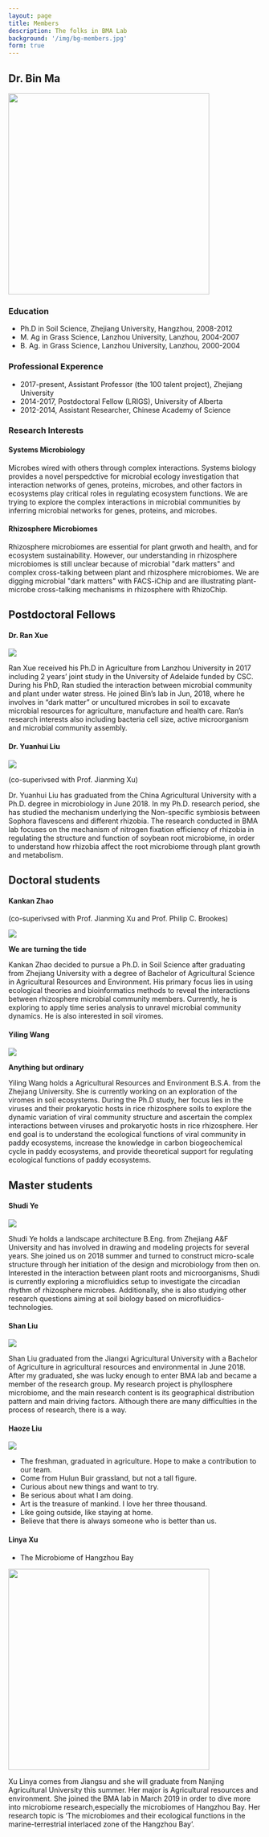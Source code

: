 ```yaml
---
layout: page
title: Members
description: The folks in BMA Lab 
background: '/img/bg-members.jpg'
form: true
---
```


## Dr. Bin Ma

<img src="img/members/binma.jpg" height="400" width="400">

### Education

- Ph.D in Soil Science, Zhejiang University, Hangzhou, 2008-2012
- M. Ag in Grass Science, Lanzhou University, Lanzhou, 2004-2007
- B. Ag. in Grass Science, Lanzhou University, Lanzhou, 2000-2004

### Professional Experence

- 2017-present, Assistant Professor (the 100 talent project), Zhejiang University
- 2014-2017, Postdoctoral Fellow (LRIGS), University of Alberta
- 2012-2014, Assistant Researcher, Chinese Academy of Science

### Research Interests

#### Systems Microbiology

Microbes wired with others through complex interactions. Systems biology provides a novel perspedctive for microbial ecology investigation that interaction networks of genes, proteins, microbes, and other factors in ecosystems play critical roles in regulating ecosystem functions. We are trying to explore the complex interactions in microbial communities by inferring microbial networks for genes, proteins, and microbes.

#### Rhizosphere Microbiomes

Rhizosphere microbiomes are essential for plant grwoth and health, and for ecosystem sustainability. However, our understanding in rhizosphere microbiomes is still unclear because of microbial "dark matters" and complex cross-talking between plant and rhizosphere microbiomes. We are digging microbial "dark matters" with FACS-iChip and are illustrating plant-microbe cross-talking mechanisms in rhizosphere with RhizoChip.


## Postdoctoral Fellows

#### Dr. Ran Xue

![](img/members/xueran.jpg)

Ran Xue received his Ph.D in Agriculture from Lanzhou University in 2017 including 2 years’ joint study in the University of Adelaide funded by CSC. During his PhD, Ran studied the interaction between microbial community and plant under water stress. He joined Bin’s lab in Jun, 2018, where he involves in “dark matter” or uncultured microbes in soil to excavate microbial resources for agriculture, manufacture and health care. Ran’s research interests also including bacteria cell size, active microorganism and microbial community assembly.

#### Dr. Yuanhui Liu
![](img/members/liu2.jpg)

(co-superivsed with Prof. Jianming Xu)

Dr. Yuanhui Liu has graduated from the China Agricultural University with a Ph.D. degree in microbiology in June 2018. In my Ph.D. research period, she has studied the mechanism underlying the Non-specific symbiosis between Sophora flavescens and different rhizobia. The research conducted in BMA lab focuses on the mechanism of nitrogen fixation efficiency of rhizobia in regulating the structure and function of soybean root microbiome, in order to understand how rhizobia affect the root microbiome through plant growth and metabolism.

## Doctoral students

#### Kankan Zhao
(co-superivsed with Prof. Jianming Xu and Prof. Philip C. Brookes)

![](img/members/zhaokankan.png)

**We are turning the tide**

Kankan Zhao decided to pursue a Ph.D. in Soil Science after graduating from Zhejiang University with a degree of Bachelor of Agricultural Science in Agricultural Resources and Environment. His primary focus lies in using ecological theories and bioinformatics methods to reveal the interactions between rhizosphere microbial community members. Currently, he is exploring to apply time series analysis to unravel microbial community dynamics. He is also interested in soil viromes. 


#### Yiling Wang

![](img/members/wangyiling.jpg)

**Anything but ordinary**

Yiling Wang holds a Agricultural Resources and Environment B.S.A. from the Zhejiang University. She is currently working on an exploration of the viromes in soil ecosystems. During the Ph.D study, her focus lies in the viruses and their prokaryotic hosts in rice rhizosphere soils to explore the dynamic variation of viral community structure and ascertain the complex interactions between viruses and prokaryotic hosts in rice rhizosphere. Her end goal is to understand the ecological functions of viral community in paddy ecosystems, increase the knowledge in carbon biogeochemical cycle in paddy ecosystems, and provide theoretical support for regulating ecological functions of paddy ecosystems. 


## Master students

#### Shudi Ye

![](img/members/sudi.jpg)

Shudi Ye holds a landscape architecture B.Eng. from Zhejiang A&F University and has involved in drawing and modeling projects for several years. She joined us on 2018 summer and turned to construct micro-scale structure through her initiation of the design and microbiology from then on. Interested in the interaction between plant roots and microorganisms, Shudi is currently exploring a microfluidics setup to investigate the circadian rhythm of rhizosphere microbes. Additionally, she is also studying other research questions aiming at soil biology based on microfluidics-technologies.

#### Shan Liu

![](img/members/liushan.png)



Shan Liu graduated from the Jiangxi Agricultural University with a Bachelor of Agriculture in agricultural resources and environmental in June 2018. After my graduated, she was lucky enough to enter BMA lab and became a member of the research group. My research project is phyllosphere microbiome, and the main research content is its geographical distribution pattern and main driving factors.  Although there are many difficulties in the process of research, there is a way.

#### Haoze Liu

![](img/members/liu1.jpg)

- The freshman, graduated in agriculture. Hope to make a contribution to our team.
- Come from Hulun Buir grassland, but not a tall figure.
- Curious about new things and want to try.
- Be serious about what I am doing.
- Art is the treasure of mankind. I love her three thousand.
- Like going outside, like staying at home.
- Believe that there is always someone who is better than us.

####  Linya Xu
- The Microbiome of Hangzhou Bay

<img src="img/members/xulinya.jpg"  height="400" width="400">

Xu Linya comes from Jiangsu and she will graduate from Nanjing Agricultural University this summer. Her major is Agricultural resources and environment. She joined the BMA lab in March 2019 in order to dive more into microbiome research,especially the microbiomes of Hangzhou Bay. Her research topic is ‘The microbiomes and their ecological functions in the marine-terrestrial interlaced zone of the Hangzhou Bay’. 
